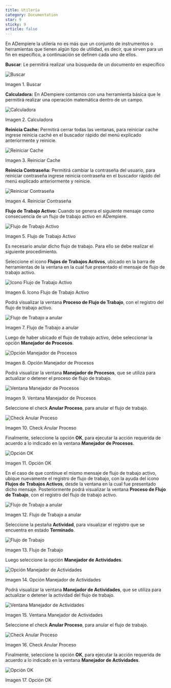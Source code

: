 ```yaml
---
title: Utilería
category: Documentation
star: 9
sticky: 9
article: false
---
```


En ADempiere la utilería no es más que un conjunto de instrumentos o herramientas que tienen algún tipo de utilidad, es decir, que sirven para un fin en específico, a continuación se definen cada uno de ellos.

**Buscar**: Le permitirá realizar una búsqueda de un documento en específico

![Buscar](/assets/img/docs/basic-rules/bar-props-props.png)

Imagen 1. Buscar

**Calculadora:** En ADempiere contamos con una herramienta básica que le permitirá realizar una operación matemática dentro de un campo.

![Calculadora](/assets/img/docs/basic-rules/bar-props-calculator.png)

Imagen 2. Calculadora

**Reinicia Cache:** Permitirá cerrar todas las ventanas, para reiniciar cache ingrese reinicia caché en el buscador rápido del menú explicado anteriormente y reinicie.

![Reiniciar Cache](/assets/img/docs/basic-rules/bar-props-cache.png)

Imagen 3. Reiniciar Cache

**Reinicia Contraseña:** Permitirá cambiar la contraseña del usuario, para reiniciar contraseña ingrese reinicia contraseña en el buscador rápido del menú explicado anteriormente y reinicie.

![Reiniciar Contraseña](/assets/img/docs/basic-rules/bar-props-passw.png)

Imagen 4. Reiniciar Contraseña

**Flujo de Trabajo Activo:** Cuando se genera el siguiente mensaje como consecuencia de un flujo de trabajo activo en ADempiere.

![Flujo de Trabajo Activo](/assets/img/docs/basic-rules/bar-props-flow.png)

Imagen 5. Flujo de Trabajo Activo

Es necesario anular dicho flujo de trabajo. Para ello se debe realizar el siguiente procedimiento.

Seleccione el icono **Flujos de Trabajos Activos**, ubicado en la barra de herramientas de la ventana en la cual fue presentado el mensaje de flujo de trabajo activo.

![Icono Flujo de Trabajo Activo](/assets/img/docs/basic-rules/bar-props-flow-2.png)

Imagen 6. Icono Flujo de Trabajo Activo

Podrá visualizar la ventana **Proceso de Flujo de Trabajo**, con el registro del flujo de trabajo activo.

![Flujo de Trabajo a anular](/assets/img/docs/basic-rules/bar-props-cancel.png)

Imagen 7. Flujo de Trabajo a anular

Luego de haber ubicado el flujo de trabajo activo, debe seleccionar la opción **Manejador de Procesos**.

![Opción Manejador de Procesos](/assets/img/docs/basic-rules/bar-props-process.png)

Imagen 8. Opción Manejador de Procesos

Podrá visualizar la ventana **Manejador de Procesos**, que se utiliza para actualizar o detener el proceso de flujo de trabajo.

![Ventana Manejador de Procesos](/assets/img/docs/basic-rules/bar-props-process-2.png)

Imagen 9. Ventana Manejador de Procesos

Seleccione el check **Anular Proceso**, para anular el flujo de trabajo.

![Check Anular Proceso](/assets/img/docs/basic-rules/bar-props-process-3.png)

Imagen 10. Check Anular Proceso

Finalmente, seleccione la opción **OK**, para ejecutar la acción requerida de acuerdo a lo indicado en la ventana **Manejador de Procesos**.

![Opción OK](/assets/img/docs/basic-rules/bar-props-ok.png)

Imagen 11. Opción OK

En el caso de que continue el mismo mensaje de flujo de trabajo activo, ubique nuevamente el registro de flujo de trabajo, con la ayuda del icono **Flujos de Trabajos Activos**, desde la ventana en la cual fue presentado dicho mensaje. Posteriormente podrá visualizar la ventana **Proceso de Flujo de Trabajo**, con el registro del flujo de trabajo activo.

![Flujo de Trabajo a anular](/assets/img/docs/basic-rules/bar-props-job.png)

Imagen 12. Flujo de Trabajo a anular

Seleccione la pestaña **Actividad**, para visualizar el registro que se encuentra en estado **Terminado**.

![Flujo de Trabajo](/assets/img/docs/basic-rules/bar-props-job-2.png)

Imagen 13. Flujo de Trabajo

Luego seleccione la opción **Manejador de Actividades**.

![Opción Manejador de Actividades](/assets/img/docs/basic-rules/bar-props-activities.png)

Imagen 14. Opción Manejador de Actividades

Podrá visualizar la ventana **Manejador de Actividades**, que se utiliza para actualizar o detener la actividad del flujo de trabajo.

![Ventana Manejador de Actividades](/assets/img/docs/basic-rules/bar-props-activities-2.png)

Imagen 15. Ventana Manejador de Actividades

Seleccione el check **Anular Proceso**, para anular el flujo de trabajo.

![Check Anular Proceso](/assets/img/docs/basic-rules/bar-props-cancel-2.png)

Imagen 16. Check Anular Proceso

Finalmente, seleccione la opción **OK**, para ejecutar la acción requerida de acuerdo a lo indicado en la ventana **Manejador de Actividades**.

![Opción OK](/assets/img/docs/basic-rules/bar-props-ok-2.png)

Imagen 17. Opción OK
